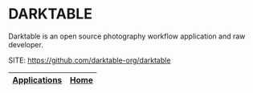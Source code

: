 # DARKTABLE

 Darktable is an open source photography workflow 
 application and raw developer.

 SITE: https://github.com/darktable-org/darktable

 | [Applications](https://portable-linux-apps.github.io/apps.html) | [Home](https://portable-linux-apps.github.io)
 | --- | --- |
